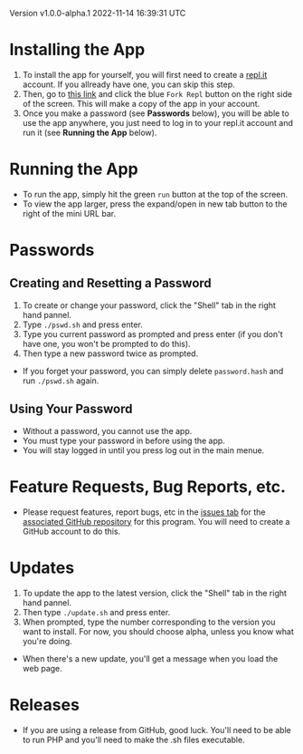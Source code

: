 Version v1.0.0-alpha.1 2022-11-14 16:39:31 UTC

# Installing the App
1. To install the app for yourself, you will first need to create a
[repl.it](https://repl.it) account.  If you allready have one, you can skip this step.
2. Then, go to [this link](https://replit.com/@RowanAckerman/Quiz) and click the blue
`Fork Repl` button on the right side of the screen. This will make a copy of the app in
your account.
3. Once you make a password (see __Passwords__ below), you will be able to use the app
anywhere, you just need to log in to your repl.it account and run it
(see __Running the App__ below).

# Running the App
- To run the app, simply hit the green `run` button at the top of the screen.  
- To view the app larger, press the expand/open in new tab button to the right of the mini
URL bar.

# Passwords
## Creating and Resetting a Password
1. To create or change your password, click the "Shell" tab in the right hand pannel.
2. Type `./pswd.sh` and press enter.
3. Type you current password as prompted and press enter (if you don't have one, you won't
be prompted to do this).
5. Then type a new password twice as prompted.  
- If you forget your password, you can simply delete `password.hash` and run `./pswd.sh`
again.
## Using Your Password
- Without a password, you cannot use the app.
- You must type your password in before using the app.
- You will stay logged in until you press log out in the main menue.  

# Feature Requests, Bug Reports, etc.
- Please request features, report bugs, etc in the
[issues tab](https://github.com/codeBodger/Quiz/issues) for the
[associated GitHub repository](https://github.com/codeBodger/Quiz) for this program.  You
will need to create a GitHub account to do this.  

# Updates
1. To update the app to the latest version, click the "Shell" tab in the right hand pannel.
2. Then type  `./update.sh` and press enter.
3. When prompted, type the number corresponding to the version you want to install.  For
now, you should choose alpha, unless you know what you're doing.  
- When there's a new update, you'll get a message when you load the web page.  

# Releases
- If you are using a release from GitHub, good luck.  You'll need to be able to
run PHP and you'll need to make the .sh files executable.  
